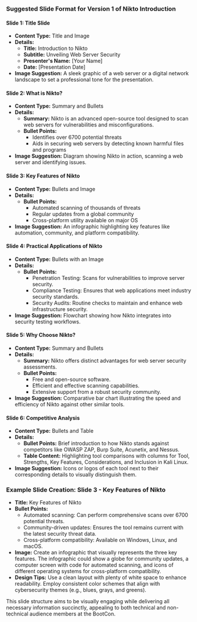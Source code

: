 ### Suggested Slide Format for Version 1 of Nikto Introduction

#### Slide 1: Title Slide
- **Content Type:** Title and Image
- **Details:**
  - **Title:** Introduction to Nikto
  - **Subtitle:** Unveiling Web Server Security
  - **Presenter's Name:** [Your Name]
  - **Date:** [Presentation Date]
- **Image Suggestion:** A sleek graphic of a web server or a digital network landscape to set a professional tone for the presentation.

#### Slide 2: What is Nikto?
- **Content Type:** Summary and Bullets
- **Details:**
  - **Summary:** Nikto is an advanced open-source tool designed to scan web servers for vulnerabilities and misconfigurations.
  - **Bullet Points:**
    - Identifies over 6700 potential threats
    - Aids in securing web servers by detecting known harmful files and programs
- **Image Suggestion:** Diagram showing Nikto in action, scanning a web server and identifying issues.

#### Slide 3: Key Features of Nikto
- **Content Type:** Bullets and Image
- **Details:**
  - **Bullet Points:**
    - Automated scanning of thousands of threats
    - Regular updates from a global community
    - Cross-platform utility available on major OS
- **Image Suggestion:** An infographic highlighting key features like automation, community, and platform compatibility.

#### Slide 4: Practical Applications of Nikto
- **Content Type:** Bullets with an Image
- **Details:**
  - **Bullet Points:**
    - Penetration Testing: Scans for vulnerabilities to improve server security.
    - Compliance Testing: Ensures that web applications meet industry security standards.
    - Security Audits: Routine checks to maintain and enhance web infrastructure security.
- **Image Suggestion:** Flowchart showing how Nikto integrates into security testing workflows.

#### Slide 5: Why Choose Nikto?
- **Content Type:** Summary and Bullets
- **Details:**
  - **Summary:** Nikto offers distinct advantages for web server security assessments.
  - **Bullet Points:**
    - Free and open-source software.
    - Efficient and effective scanning capabilities.
    - Extensive support from a robust security community.
- **Image Suggestion:** Comparative bar chart illustrating the speed and efficiency of Nikto against other similar tools.

#### Slide 6: Competitive Analysis
- **Content Type:** Bullets and Table
- **Details:**
  - **Bullet Points:** Brief introduction to how Nikto stands against competitors like OWASP ZAP, Burp Suite, Acunetix, and Nessus.
  - **Table Content:** Highlighting tool comparisons with columns for Tool, Strengths, Key Features, Considerations, and Inclusion in Kali Linux.
- **Image Suggestion:** Icons or logos of each tool next to their corresponding details to visually distinguish them.

### Example Slide Creation: Slide 3 - Key Features of Nikto
- **Title:** Key Features of Nikto
- **Bullet Points:**
  - Automated scanning: Can perform comprehensive scans over 6700 potential threats.
  - Community-driven updates: Ensures the tool remains current with the latest security threat data.
  - Cross-platform compatibility: Available on Windows, Linux, and macOS.
- **Image:** Create an infographic that visually represents the three key features. The infographic could show a globe for community updates, a computer screen with code for automated scanning, and icons of different operating systems for cross-platform compatibility.
- **Design Tips:** Use a clean layout with plenty of white space to enhance readability. Employ consistent color schemes that align with cybersecurity themes (e.g., blues, grays, and greens).

This slide structure aims to be visually engaging while delivering all necessary information succinctly, appealing to both technical and non-technical audience members at the BootCon.

